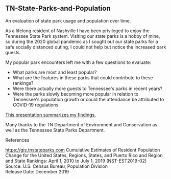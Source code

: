 ## TN-State-Parks-and-Population
An evaluation of state park usage and population over time.

As a lifelong resident of Nashville I have been privileged to enjoy the Tennessee State Park system. Visiting our state parks is a hobby of mine, so during the 2020 global pandemic as I sought out our state parks for a safe socially distanced outing, I could not help but notice the increased park guests.

My popular park encounters left me with a few questions to evaluate:
* What parks are most and least popular?
* What are the features in these parks that could contribute to these rankings?
* Were there actually more guests to Tennessee's parks in recent years?
* Were the parks slowly becoming more popular in relation to Tennessee's population growth or could the attendance be attributed to COVID-19 regulations  

[This presentation summarizes my findings.](https://public.tableau.com/app/profile/cherice1744/viz/TN-Parks-and-Population/Story)



Many thanks to the TN Department of Environment and Conservation as well as the Tennessee State Parks Department.


References

https://gis.tnstateparks.com
Cumulative Estimates of Resident Population Change for the United States, Regions, States, and Puerto Rico and Region and State Rankings: April 1, 2010 to July 1, 2019 (NST-EST2019-02)								
Source: U.S. Census Bureau, Population Division								
Release Date: December 2019								
